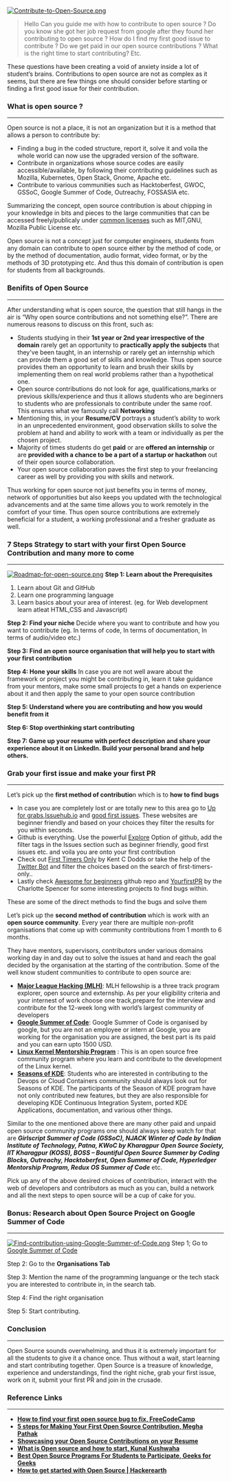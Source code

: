 [![Contribute-to-Open-Source.png](https://i.postimg.cc/F15pSC3H/Contribute-to-Open-Source.png)](https://postimg.cc/0Kn7RfVT)
> Hello Can you guide me with how to contribute to open source ? Do you know she got her job request from google after they found her contributing to open source ? How do I find my first good issue to contribute ? Do we get paid in our open source contributions ? What is the right time to start contributing? Etc.

These questions have been creating a void of anxiety inside a lot of student’s brains. Contributions to open source are not as complex as it seems, but there are few things one should consider before starting or finding a first good issue for their contribution. 

### What is open source ?
---
Open source is not a place, it is not an organization but it is a method that allows a person to contribute by:
* Finding a bug in the coded structure, report it, solve it and voila the whole world can now use the upgraded version of the software.
* Contribute in organizations whose source codes are easily accessible/available, by following their contributing guidelines such as Mozilla, Kubernetes, Open Stack, Gnome, Apache etc.
* Contribute to various communities such as Hacktoberfest, GWOC, GSSoC, Google Summer of Code, Outreachy, FOSSASIA etc.

Summarizing the concept, open source contribution is about chipping in your knowledge in bits and pieces to the large communities that can be accessed freely/publicaly under [common licenses](https://opensource.org/licenses) such as MIT,GNU, Mozilla Public License etc.

Open source is not a concept just for computer engineers, students from any domain can contribute to open source either by the method of code, or by the method of documentation, audio format, video format, or by the methods of 3D prototyping etc. And thus this domain of contribution is open for students from all backgrounds.

### Benifits of Open Source
---
After understanding what is open source, the question that still hangs in the air is “Why open source contributions and not something else?”. There are numerous reasons to discuss on this front, such as:
* Students studying in their **1st year or 2nd year irrespective of the domain** rarely get an opportunity to **practically apply the subjects** that they've been taught, in an internship or rarely get an internship which can provide them a good set of skills and knowledge. Thus open source provides them an opportunity to learn and brush their skills by implementing them on real world problems rather than a hypothetical one.
* Open source contributions do not look for age, qualifications,marks or previous skills/experience and thus it allows students who are beginners to students who are  professionals to  contribute under the same roof. This ensures what we famously call **Networking**
* Mentioning this, in your **Resume/CV** portrays a student’s ability to work in an unprecedented environment, good observation skills to solve the problem at hand and ability to work with a team or individually as per the chosen project.
* Majority of times students do get **paid** or are **offered an internship** or are **provided with a chance to be a part of a startup or hackathon** out of their open source collaboration. 
* Your open source collaboration paves the first step to your freelancing career as well by providing you with skills and network.

Thus working for open source not just benefits you in terms of money, network of opportunities but also keeps you updated with the technological advancements and at the same time allows you to work remotely in the comfort of your time.
Thus open source contributions are extremely beneficial for a student, a working professional and a fresher graduate as well.

### 7 Steps Strategy to start with your first Open Source Contribution and many more to come
---
[![Roadmap-for-open-source.png](https://i.postimg.cc/50XDqGYB/Roadmap-for-open-source.png)](https://postimg.cc/8JVyTZbc)
**Step 1: Learn about the Prerequisites** 
1. Learn about Git and GitHub
2. Learn one programming language
3. Learn basics about your area of interest. (eg. for Web development learn atleat HTML,CSS and Javascript)

**Step 2: Find your niche**
Decide where you want to contribute and how you want to contribute (eg. In terms of code, In terms of documentation, In terms of audio/video etc.)

**Step 3: Find an open source organisation that will help you to start with your first contribution**

**Step 4: Hone your skills**
In case you are not well aware about the framework or project you might be contributing in, learn it take guidance from your mentors, make some small projects to get a hands on experience about it and then apply the same to your open source contribution

**Step 5: Understand where you are contributing and how you would benefit from it**

**Step 6: Stop overthinking start contributing**

**Step 7: Game up your resume with perfect description and share your experience about it on LinkedIn. Build your personal brand and help others.**

### Grab your first issue and make your first PR
---
Let’s pick up the **first method of contributio**n which is to **how to find bugs**
* In case you are completely lost or are totally new to this area go to [Up for grabs](https://up-for-grabs.net/#/filters?names=9&labels=5),[Issuehub.io](http://issuehub.io/) and [good first issues](https://goodfirstissue.dev/). These websites are beginner friendly and based on your choices they filter the results for you within seconds.
* Github is everything. Use the powerful [Explore](https://goodfirstissue.dev/) Option of github, add the filter tags in the Issues section such as beginner friendly, good first issues etc. and voila you are onto your first contribution
* Check out [First Timers Only](http://www.firsttimersonly.com/)  by Kent C Dodds or take the help of the [Twitter Bot](http://www.firsttimersonly.com/) and filter the choices based on the search of first-timers-only..
* Lastly check [Awesome for beginners](http://www.firsttimersonly.com/) github repo and [YourfirstPR](http://www.firsttimersonly.com/) by the Charlotte Spencer for some interesting projects to find bugs within.

These are some of the direct methods to find the bugs and solve them

Let’s pick up the **second method of contribution** which is work with an **open source community**.
Every year there are multiple non-profit organisations that come up with community contributions from 1 month to 6 months. 

They have mentors, supervisors, contributors under various domains working day in and day out to solve the issues at hand and reach the goal decided by the organisation at the starting of the contribution. Some of the well know student communities to contribute to open source are:
* **[Major League Hacking (MLH)](https://mlh.io/)**: MLH fellowship is a three track program explorer, open source and externship. As per your eligibility criteria and your internest of work choose one track,prepare for the interview and contribute for the 12-week long with world’s largest community of developers
* **[Google Summer of Code](https://summerofcode.withgoogle.com/)**: Google Summer of Code is organised by google, but you are not an employee or intern at Google, you are working for the organisation you are assigned, the best part is its paid and you can earn upto 1500 USD.
* **[Linux Kernel Mentorship Program](https://summerofcode.withgoogle.com/)** : This is an open source free community program where you learn and contribute to the development of the Linux kernel.
* **[Seasons of KDE](https://summerofcode.withgoogle.com/)**: Students who are interested in contributing to the Devops or Cloud Containers community should always look out for Seasons of KDE. The participants of the Season of KDE program have not only contributed new features, but they are also responsible for developing KDE Continuous Integration System, ported KDE Applications, documentation, and various other things.

Similar to the one mentioned above there are many other paid and unpaid open source community programs one should always keep watch for that are ***Girlscript Summer of Code (GSSoC), NJACK Winter of Code by Indian Institute of Technology, Patna, KWoC by Kharagpur Open Source Society, IIT Kharagpur (KOSS), BOSS – Bountiful Open Source Summer by Coding Blocks,  Outreachy, Hacktoberfest, Open Summer of Code, Hyperledger Mentorship Program, Redux OS Summer of Code*** etc.

Pick up any of the above desired choices of contribution, interact with the web of developers and contributors as much as you can, build a network  and all the next steps to open source will be a cup of cake for you.

### Bonus: Research about Open Source Project on Google Summer of Code
---
[![Find-contribution-using-Google-Summer-of-Code.png](https://i.postimg.cc/R0sjt9FC/Find-contribution-using-Google-Summer-of-Code.png)](https://postimg.cc/sBW6Fk7b)
Step 1; Go to [Google Summer of Code](https://summerofcode.withgoogle.com/)

Step 2: Go to the **Organisations Tab**

Step 3: Mention the name of the programming languange or the tech stack you are interested to contribute in, in the search tab.

Step 4: Find the right organisation

Step 5: Start contributing.

### Conclusion
---
Open Source sounds overwhelming, and thus it is extremely important for all the students to give it a chance once. Thus without a wait, start learning and start contributing together. Open Source is a treasure of knowledge, experience and understandings, find the right niche, grab your first issue, work on it, submit your first PR and join in the crusade.

### Reference Links
---
* **[How to find your first open source bug to fix, FreeCodeCamp](https://www.freecodecamp.org/news/finding-your-first-open-source-project-or-bug-to-work-on-1712f651e5ba/)**
* **[5 steps for Making Your First Open Source Contribution, Megha Pathak](https://meghapathak.com/5-steps-for-making-your-first-open-source-contribution)**
* **[Showcasing your Open Source Contributions on your Resume](https://medium.com/@aayushsarva/showcasing-open-source-contributions-on-your-r%C3%A9sum%C3%A9-27dd50a6c877)**
* **[What is Open source and how to start, Kunal Kushwaha](https://www.youtube.com/watch?v=msyGybzCKRs)**
* **[Best Open Source Programs For Students to Participate, Geeks for Geeks](https://www.geeksforgeeks.org/best-open-source-programs-for-students-to-participate/)**
* **[How to get started with Open Source | Hackerearth](https://www.hackerearth.com/getstarted-opensource/)**





